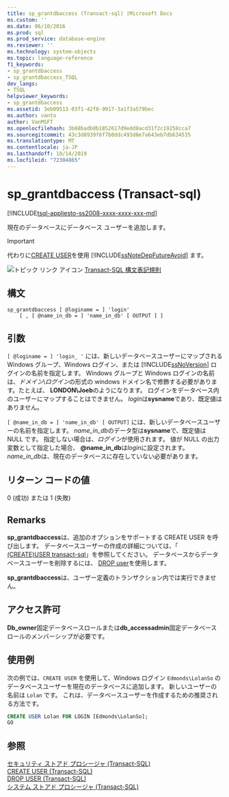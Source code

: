 ```yaml
---
title: sp_grantdbaccess (Transact-sql) |Microsoft Docs
ms.custom: ''
ms.date: 06/10/2016
ms.prod: sql
ms.prod_service: database-engine
ms.reviewer: ''
ms.technology: system-objects
ms.topic: language-reference
f1_keywords:
- sp_grantdbaccess
- sp_grantdbaccess_TSQL
dev_langs:
- TSQL
helpviewer_keywords:
- sp_grantdbaccess
ms.assetid: 3eb09513-03f1-42f8-9917-3a1f3a579bec
ms.author: vanto
author: VanMSFT
ms.openlocfilehash: 3b88badb8b1852617d9edd8acd31f2c19258cca7
ms.sourcegitcommit: 43c3d8939f6f7b0ddc493d8e7a643eb7db634535
ms.translationtype: MT
ms.contentlocale: ja-JP
ms.lasthandoff: 10/14/2019
ms.locfileid: "72304865"
---
```

# <a name="sp_grantdbaccess-transact-sql"></a>sp_grantdbaccess (Transact-sql)

[!INCLUDE[tsql-appliesto-ss2008-xxxx-xxxx-xxx-md](../../includes/tsql-appliesto-ss2008-xxxx-xxxx-xxx-md.md)]

  現在のデータベースにデータベース ユーザーを追加します。  
  
> [!IMPORTANT]  
>  代わりに[CREATE USER](../../t-sql/statements/create-user-transact-sql.md)を使用 [!INCLUDE[ssNoteDepFutureAvoid](../../includes/ssnotedepfutureavoid-md.md)] ます。  
  
 ![トピック リンク アイコン](../../database-engine/configure-windows/media/topic-link.gif "トピック リンク アイコン") [Transact-SQL 構文表記規則](../../t-sql/language-elements/transact-sql-syntax-conventions-transact-sql.md)  
  
## <a name="syntax"></a>構文  
  
```  
sp_grantdbaccess [ @loginame = ] 'login'  
    [ , [ @name_in_db = ] 'name_in_db' [ OUTPUT ] ]  
```  
  
## <a name="arguments"></a>引数  
`[ @loginame = ] 'login_ '` には、新しいデータベースユーザーにマップされる Windows グループ、Windows ログイン、または [!INCLUDE[ssNoVersion](../../includes/ssnoversion-md.md)] ログインの名前を指定します。 Windows グループと Windows ログインの名前は、*ドメイン*\\*ログイン*の形式の windows ドメイン名で修飾する必要があります。たとえば、 **LONDON\Joeb**のようになります。 ログインをデータベース内のユーザーにマップすることはできません。 *login*は**sysname**であり、既定値はありません。  
  
``[ @name_in_db = ] 'name_in_db' [ OUTPUT]`` には、新しいデータベースユーザーの名前を指定します。 *name_in_db*のデータ型は**sysname**で、既定値は NULL です。 指定しない場合は、*ログイン*が使用されます。 値が NULL の出力変数として指定した場合、 **\@name_in_db**は*login*に設定されます。 *name_in_db*は、現在のデータベースに存在していない必要があります。  
  
## <a name="return-code-values"></a>リターン コードの値  
 0 (成功) または 1 (失敗)  
  
## <a name="remarks"></a>Remarks  
 **sp_grantdbaccess**は、追加のオプションをサポートする CREATE USER を呼び出します。 データベースユーザーの作成の詳細については、「 [ &#40;CREATE&#41;USER transact-sql](../../t-sql/statements/create-user-transact-sql.md)」を参照してください。 データベースからデータベースユーザーを削除するには、 [DROP user](../../t-sql/statements/drop-user-transact-sql.md)を使用します。  
  
 **sp_grantdbaccess**は、ユーザー定義のトランザクション内では実行できません。  
  
## <a name="permissions"></a>アクセス許可  
 **Db_owner**固定データベースロールまたは**db_accessadmin**固定データベースロールのメンバーシップが必要です。  
  
## <a name="examples"></a>使用例  
 次の例では、`CREATE USER` を使用して、Windows ログイン `Edmonds\LolanSo` のデータベースユーザーを現在のデータベースに追加します。 新しいユーザーの名前は `Lolan` です。 これは、データベースユーザーを作成するための推奨される方法です。  
  
```sql
CREATE USER Lolan FOR LOGIN [Edmonds\LolanSo];  
GO  
```  
  
## <a name="see-also"></a>参照  
 [セキュリティ ストアド プロシージャ &#40;Transact-SQL&#41;](../../relational-databases/system-stored-procedures/security-stored-procedures-transact-sql.md)   
 [CREATE USER &#40;Transact-SQL&#41;](../../t-sql/statements/create-user-transact-sql.md)   
 [DROP USER &#40;Transact-SQL&#41;](../../t-sql/statements/drop-user-transact-sql.md)   
 [システム ストアド プロシージャ &#40;Transact-SQL&#41;](../../relational-databases/system-stored-procedures/system-stored-procedures-transact-sql.md)  
  
  
